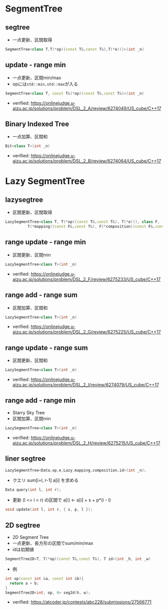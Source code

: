 # SegmentTree

## segtree
- 一点更新、区間取得
```cpp
SegmentTree<class T,T(*op)(const T&,const T&),T(*e)()>(int _n)
```

## update - range min
- 一点更新、区間min/max
- opには`std::min,std::max`が入る
```cpp
SegmentTree<class T, const T&(*op)(const T&,const T&)>(int _n)
```
- verified: https://onlinejudge.u-aizu.ac.jp/solutions/problem/DSL_2_A/review/6274049/US_cube/C++17

## Binary Indexed Tree
- 一点加算、区間和
```cpp
Bit<class T>(int _n)
```
- verified: https://onlinejudge.u-aizu.ac.jp/solutions/problem/DSL_2_B/review/6274064/US_cube/C++17


# Lazy SegmentTree

## lazysegtree
- 区間更新、区間取得
```cpp
LazySegmentTree<class T, T(*op)(const T&,const T&), T(*e)(), class F,
          T(*mapping)(const F&,const T&), F(*composition)(const F&,const F&), F(*id)()>(int _n)
```

## range update - range min
- 区間更新、区間min
```cpp
LazySegmentTree<class T>(int _n)
```
- verified: https://onlinejudge.u-aizu.ac.jp/solutions/problem/DSL_2_F/review/6275233/US_cube/C++17

## range add - range sum
- 区間加算、区間和
```cpp
LazySegmentTree<class T>(int _n)
```
- verified: https://onlinejudge.u-aizu.ac.jp/solutions/problem/DSL_2_G/review/6275225/US_cube/C++17

## range update - range sum
- 区間更新、区間和
```cpp
LazySegmentTree<class T>(int _n)
```
- verified: https://onlinejudge.u-aizu.ac.jp/solutions/problem/DSL_2_I/review/6274079/US_cube/C++17

## range add - range min
- Starry Sky Tree
- 区間加算、区間min
```cpp
LazySegmentTree<class T>(int _n)
```
- verified: https://onlinejudge.u-aizu.ac.jp/solutions/problem/DSL_2_H/review/6275215/US_cube/C++17

## liner segtree
```cpp
LazySegmentTree<Data,op,e,Lazy,mapping,composition,id>(int _n);
```
- クエリ sum[i=l, r-1] a[i] を求める
```cpp
Data query(int l, int r);
```
- 更新 (l <= i < r) の区間で a[i] <- a[i] + s + p*(i - l)
```cpp
void update(int l, int r, { s, p, l });
```


## 2D segtree
- 2D Segment Tree
- 一点更新、長方形の区間でsum/min/max
- idは初期値
```cpp
SegmentTree2D<T, T(*op)(const T&,const T&), T id>(int _h, int _w)
```
- 例
```cpp
int op(const int &a, const int &b){
  return a + b;
}
SegmentTree2D<int, op, 0> seg2d(h, w);
```
- verified: https://atcoder.jp/contests/abc228/submissions/27566771

